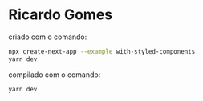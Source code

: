 # Ricardo Gomes

criado com o comando:
```bash
npx create-next-app --example with-styled-components
yarn dev
```

compilado com o comando:
```bash
yarn dev
```
